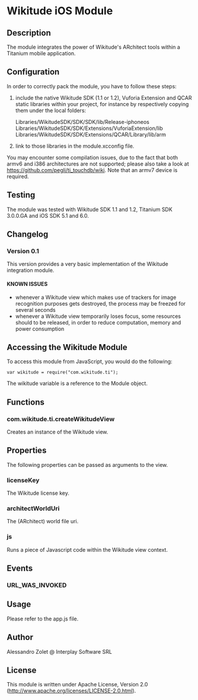 # Wikitude iOS Module

## Description

The module integrates the power of Wikitude's ARchitect tools within a Titanium mobile application.

## Configuration

In order to correctly pack the module, you have to follow these steps:

1. include the native Wikitude SDK (1.1 or 1.2), Vuforia Extension and QCAR static libraries within your project, for instance by respectively copying them under the local folders:

	Libraries/WikitudeSDK/SDK/SDK/lib/Release-iphoneos
	Libraries/WikitudeSDK/SDK/Extensions/VuforiaExtension/lib
	Libraries/WikitudeSDK/SDK/Extensions/QCAR/Library/lib/arm

2. link to those libraries in the module.xcconfig file.

You may encounter some compilation issues, due to the fact that both armv6 and i386 architectures are not supported; please also take a look at https://github.com/pegli/ti_touchdb/wiki. Note that an armv7 device is required. 

## Testing

The module was tested with Wikitude SDK 1.1 and 1.2, Titanium SDK 3.0.0.GA and iOS SDK 5.1 and 6.0.

## Changelog

### Version 0.1

This version provides a very basic implementation of the Wikitude integration module.

#### KNOWN ISSUES

- whenever a Wikitude view which makes use of trackers for image recognition purposes gets destroyed, the process may be freezed for several seconds
- whenever a Wikitude view temporarily loses focus, some resources should to be released, in order to reduce computation, memory and power consumption

## Accessing the Wikitude Module

To access this module from JavaScript, you would do the following:

	var wikitude = require("com.wikitude.ti");

The wikitude variable is a reference to the Module object.	

## Functions

### com.wikitude.ti.createWikitudeView

Creates an instance of the Wikitude view. 

## Properties

The following properties can be passed as arguments to the view.

### licenseKey

The Wikitude license key.

### architectWorldUri

The (ARchitect) world file uri.

### js

Runs a piece of Javascript code within the Wikitude view context.

## Events

### URL_WAS_INVOKED

## Usage

Please refer to the app.js file.

## Author

Alessandro Zolet @ Interplay Software SRL

## License

This module is written under Apache License, Version 2.0 (http://www.apache.org/licenses/LICENSE-2.0.html).
